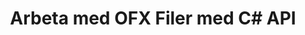 ﻿---
title: Arbeta med OFX Filer med C# API
linktitle: Arbeta med OFX filer
type: docs
weight: 10
url: /sv/net/working-with-ofx-files/
description: Med C# Finance Bibliotek API kan du skapa och konvertera OFX Request and Response Files.
---

